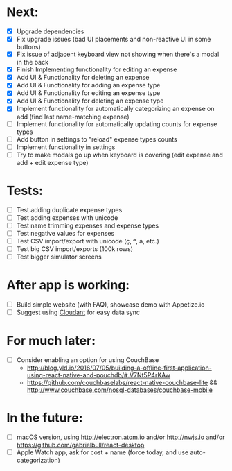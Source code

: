 # Next:
- [x] Upgrade dependencies
- [x] Fix upgrade issues (bad UI placements and non-reactive UI in some buttons)
- [x] Fix issue of adjacent keyboard view not showing when there's a modal in the back
- [x] Finish Implementing functionality for editing an expense
- [x] Add UI & Functionality for deleting an expense
- [x] Add UI & Functionality for adding an expense type
- [x] Add UI & Functionality for editing an expense type
- [x] Add UI & Functionality for deleting an expense type
- [x] Implement functionality for automatically categorizing an expense on add (find last name-matching expense)
- [ ] Implement functionality for automatically updating counts for expense types
- [ ] Add button in settings to "reload" expense types counts
- [ ] Implement functionality in settings
- [ ] Try to make modals go up when keyboard is covering (edit expense and add + edit expense type)

# Tests:
- [ ] Test adding duplicate expense types
- [ ] Test adding expenses with unicode
- [ ] Test name trimming expenses and expense types
- [ ] Test negative values for expenses
- [ ] Test CSV import/export with unicode (ç, ª, à, etc.)
- [ ] Test big CSV import/exports (100k rows)
- [ ] Test bigger simulator screens

# After app is working:
- [ ] Build simple website (with FAQ), showcase demo with Appetize.io
- [ ] Suggest using [Cloudant](https://cloudant.com/sign-up/) for easy data sync

# For much later:
- [ ] Consider enabling an option for using CouchBase
  - http://blog.yld.io/2016/07/05/building-a-offline-first-application-using-react-native-and-pouchdb/#.V7Nt5P4rKAw
  - https://github.com/couchbaselabs/react-native-couchbase-lite && http://www.couchbase.com/nosql-databases/couchbase-mobile

# In the future:
- [ ] macOS version, using http://electron.atom.io and/or http://nwjs.io and/or https://github.com/gabrielbull/react-desktop
- [ ] Apple Watch app, ask for cost + name (force today, and use auto-categorization)
